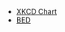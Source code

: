 - [XKCD Chart](https://xkcd.com/radiation/)
- [BED](https://en.wikipedia.org/wiki/Banana_equivalent_dose)